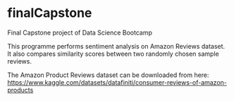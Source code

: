 # finalCapstone
Final Capstone project of Data Science Bootcamp

This programme performs sentiment analysis on Amazon Reviews dataset. It also compares similarity scores between two randomly chosen sample reviews.

The Amazon Product Reviews dataset can be downloaded from here: https://www.kaggle.com/datasets/datafiniti/consumer-reviews-of-amazon-products
